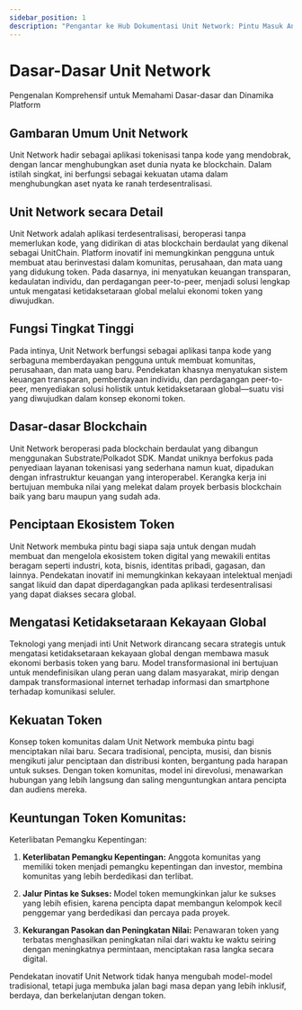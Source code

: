 ```yaml
---
sidebar_position: 1
description: "Pengantar ke Hub Dokumentasi Unit Network: Pintu Masuk Anda ke Revolusi Blockchain."
---
```


# Dasar-Dasar Unit Network

Pengenalan Komprehensif untuk Memahami Dasar-dasar dan Dinamika Platform

## Gambaran Umum Unit Network

Unit Network hadir sebagai aplikasi tokenisasi tanpa kode yang mendobrak, dengan lancar menghubungkan aset dunia nyata ke blockchain. Dalam istilah singkat, ini berfungsi sebagai kekuatan utama dalam menghubungkan aset nyata ke ranah terdesentralisasi.

## Unit Network secara Detail

Unit Network adalah aplikasi terdesentralisasi, beroperasi tanpa memerlukan kode, yang didirikan di atas blockchain berdaulat yang dikenal sebagai UnitChain. Platform inovatif ini memungkinkan pengguna untuk membuat atau berinvestasi dalam komunitas, perusahaan, dan mata uang yang didukung token. Pada dasarnya, ini menyatukan keuangan transparan, kedaulatan individu, dan perdagangan peer-to-peer, menjadi solusi lengkap untuk mengatasi ketidaksetaraan global melalui ekonomi token yang diwujudkan.

## Fungsi Tingkat Tinggi

Pada intinya, Unit Network berfungsi sebagai aplikasi tanpa kode yang serbaguna memberdayakan pengguna untuk membuat komunitas, perusahaan, dan mata uang baru. Pendekatan khasnya menyatukan sistem keuangan transparan, pemberdayaan individu, dan perdagangan peer-to-peer, menyediakan solusi holistik untuk ketidaksetaraan global—suatu visi yang diwujudkan dalam konsep ekonomi token.

## Dasar-dasar Blockchain

Unit Network beroperasi pada blockchain berdaulat yang dibangun menggunakan Substrate/Polkadot SDK. Mandat uniknya berfokus pada penyediaan layanan tokenisasi yang sederhana namun kuat, dipadukan dengan infrastruktur keuangan yang interoperabel. Kerangka kerja ini bertujuan membuka nilai yang melekat dalam proyek berbasis blockchain baik yang baru maupun yang sudah ada.

## Penciptaan Ekosistem Token

Unit Network membuka pintu bagi siapa saja untuk dengan mudah membuat dan mengelola ekosistem token digital yang mewakili entitas beragam seperti industri, kota, bisnis, identitas pribadi, gagasan, dan lainnya. Pendekatan inovatif ini memungkinkan kekayaan intelektual menjadi sangat likuid dan dapat diperdagangkan pada aplikasi terdesentralisasi yang dapat diakses secara global.

## Mengatasi Ketidaksetaraan Kekayaan Global

Teknologi yang menjadi inti Unit Network dirancang secara strategis untuk mengatasi ketidaksetaraan kekayaan global dengan membawa masuk ekonomi berbasis token yang baru. Model transformasional ini bertujuan untuk mendefinisikan ulang peran uang dalam masyarakat, mirip dengan dampak transformasional internet terhadap informasi dan smartphone terhadap komunikasi seluler.

## Kekuatan Token

Konsep token komunitas dalam Unit Network membuka pintu bagi menciptakan nilai baru. Secara tradisional, pencipta, musisi, dan bisnis mengikuti jalur penciptaan dan distribusi konten, bergantung pada harapan untuk sukses. Dengan token komunitas, model ini direvolusi, menawarkan hubungan yang lebih langsung dan saling menguntungkan antara pencipta dan audiens mereka.

## Keuntungan Token Komunitas:

Keterlibatan Pemangku Kepentingan:

1. **Keterlibatan Pemangku Kepentingan:**
   Anggota komunitas yang memiliki token menjadi pemangku kepentingan dan investor, membina komunitas yang lebih berdedikasi dan terlibat.

2. **Jalur Pintas ke Sukses:**
   Model token memungkinkan jalur ke sukses yang lebih efisien, karena pencipta dapat membangun kelompok kecil penggemar yang berdedikasi dan percaya pada proyek.

3. **Kekurangan Pasokan dan Peningkatan Nilai:**
   Penawaran token yang terbatas menghasilkan peningkatan nilai dari waktu ke waktu seiring dengan meningkatnya permintaan, menciptakan rasa langka secara digital.

Pendekatan inovatif Unit Network tidak hanya mengubah model-model tradisional, tetapi juga membuka jalan bagi masa depan yang lebih inklusif, berdaya, dan berkelanjutan dengan token.
